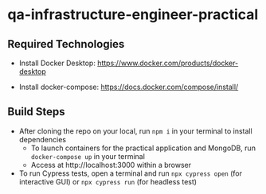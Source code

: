# qa-infrastructure-engineer-practical

## Required Technologies
- Install Docker Desktop: https://www.docker.com/products/docker-desktop

- Install docker-compose: https://docs.docker.com/compose/install/

## Build Steps

- After cloning the repo on your local, run `npm i` in your terminal to install dependencies
  - To launch containers for the practical application and MongoDB, run `docker-compose up` in your terminal
  - Access at http://localhost:3000 within a browser
- To run Cypress tests, open a terminal and run `npx cypress open` (for interactive GUI) or `npx cypress run` (for headless test)
